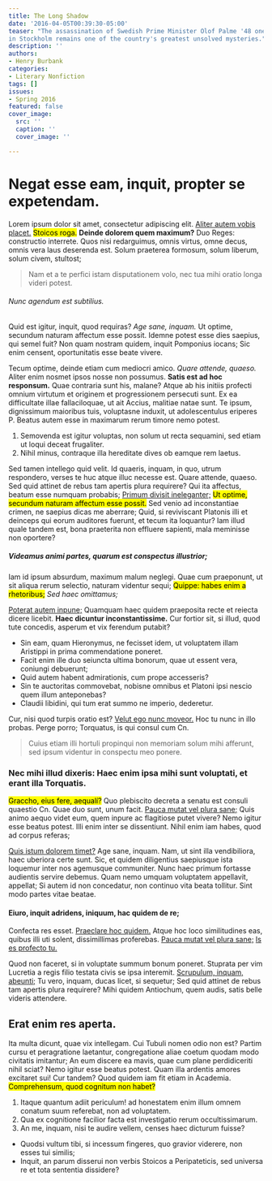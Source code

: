 ```yaml
---
title: The Long Shadow
date: '2016-04-05T00:39:30-05:00'
teaser: "The assassination of Swedish Prime Minister Olof Palme '48 one snowy night
in Stockholm remains one of the country's greatest unsolved mysteries."
description: ''
authors:
- Henry Burbank
categories:
- Literary Nonfiction
tags: []
issues:
- Spring 2016
featured: false
cover_image:
  src: ''
  caption: ''
  cover_image: ''

---
```

<h1>Negat esse eam, inquit, propter se expetendam.</h1>

<p>Lorem ipsum dolor sit amet, consectetur adipiscing elit. <a href='http://loripsum.net/' target='_blank'>Aliter autem vobis placet.</a> <mark>Stoicos roga.</mark> <b>Deinde dolorem quem maximum?</b> Duo Reges: constructio interrete. Quos nisi redarguimus, omnis virtus, omne decus, omnis vera laus deserenda est. Solum praeterea formosum, solum liberum, solum civem, stultost; </p>

<blockquote cite='http://loripsum.net'>
	Nam et a te perfici istam disputationem volo, nec tua mihi oratio longa videri potest.
</blockquote>


<h6>Nunc agendum est subtilius.</h6>

<p>Quid est igitur, inquit, quod requiras? <i>Age sane, inquam.</i> Ut optime, secundum naturam affectum esse possit. Idemne potest esse dies saepius, qui semel fuit? Non quam nostram quidem, inquit Pomponius iocans; Sic enim censent, oportunitatis esse beate vivere. </p>

<p>Tecum optime, deinde etiam cum mediocri amico. <i>Quare attende, quaeso.</i> Aliter enim nosmet ipsos nosse non possumus. <b>Satis est ad hoc responsum.</b> Quae contraria sunt his, malane? Atque ab his initiis profecti omnium virtutum et originem et progressionem persecuti sunt. Ex ea difficultate illae fallaciloquae, ut ait Accius, malitiae natae sunt. Te ipsum, dignissimum maioribus tuis, voluptasne induxit, ut adolescentulus eriperes P. Beatus autem esse in maximarum rerum timore nemo potest. </p>

<ol>
	<li>Semovenda est igitur voluptas, non solum ut recta sequamini, sed etiam ut loqui deceat frugaliter.</li>
	<li>Nihil minus, contraque illa hereditate dives ob eamque rem laetus.</li>
</ol>


<p>Sed tamen intellego quid velit. Id quaeris, inquam, in quo, utrum respondero, verses te huc atque illuc necesse est. Quare attende, quaeso. Sed quid attinet de rebus tam apertis plura requirere? Qui ita affectus, beatum esse numquam probabis; <a href='http://loripsum.net/' target='_blank'>Primum divisit ineleganter;</a> <mark>Ut optime, secundum naturam affectum esse possit.</mark> Sed venio ad inconstantiae crimen, ne saepius dicas me aberrare; Quid, si reviviscant Platonis illi et deinceps qui eorum auditores fuerunt, et tecum ita loquantur? Iam illud quale tandem est, bona praeterita non effluere sapienti, mala meminisse non oportere? </p>

<h5>Videamus animi partes, quarum est conspectus illustrior;</h5>

<p>Iam id ipsum absurdum, maximum malum neglegi. Quae cum praeponunt, ut sit aliqua rerum selectio, naturam videntur sequi; <mark>Quippe: habes enim a rhetoribus;</mark> <i>Sed haec omittamus;</i> </p>

<p><a href='http://loripsum.net/' target='_blank'>Poterat autem inpune;</a> Quamquam haec quidem praeposita recte et reiecta dicere licebit. <b>Haec dicuntur inconstantissime.</b> Cur fortior sit, si illud, quod tute concedis, asperum et vix ferendum putabit? </p>

<ul>
	<li>Sin eam, quam Hieronymus, ne fecisset idem, ut voluptatem illam Aristippi in prima commendatione poneret.</li>
	<li>Facit enim ille duo seiuncta ultima bonorum, quae ut essent vera, coniungi debuerunt;</li>
	<li>Quid autem habent admirationis, cum prope accesseris?</li>
	<li>Sin te auctoritas commovebat, nobisne omnibus et Platoni ipsi nescio quem illum anteponebas?</li>
	<li>Claudii libidini, qui tum erat summo ne imperio, dederetur.</li>
</ul>


<p>Cur, nisi quod turpis oratio est? <a href='http://loripsum.net/' target='_blank'>Velut ego nunc moveor.</a> Hoc tu nunc in illo probas. Perge porro; Torquatus, is qui consul cum Cn. </p>

<blockquote cite='http://loripsum.net'>
	Cuius etiam illi hortuli propinqui non memoriam solum mihi afferunt, sed ipsum videntur in conspectu meo ponere.
</blockquote>


<h3>Nec mihi illud dixeris: Haec enim ipsa mihi sunt voluptati, et erant illa Torquatis.</h3>

<p><mark>Graccho, eius fere, aequalí?</mark> Quo plebiscito decreta a senatu est consuli quaestio Cn. Quae duo sunt, unum facit. <a href='http://loripsum.net/' target='_blank'>Pauca mutat vel plura sane;</a> Quis animo aequo videt eum, quem inpure ac flagitiose putet vivere? Nemo igitur esse beatus potest. Illi enim inter se dissentiunt. Nihil enim iam habes, quod ad corpus referas; </p>

<p><a href='http://loripsum.net/' target='_blank'>Quis istum dolorem timet?</a> Age sane, inquam. Nam, ut sint illa vendibiliora, haec uberiora certe sunt. Sic, et quidem diligentius saepiusque ista loquemur inter nos agemusque communiter. Nunc haec primum fortasse audientis servire debemus. Quam nemo umquam voluptatem appellavit, appellat; Si autem id non concedatur, non continuo vita beata tollitur. Sint modo partes vitae beatae. </p>

<h4>Eiuro, inquit adridens, iniquum, hac quidem de re;</h4>

<p>Confecta res esset. <a href='http://loripsum.net/' target='_blank'>Praeclare hoc quidem.</a> Atque hoc loco similitudines eas, quibus illi uti solent, dissimillimas proferebas. <a href='http://loripsum.net/' target='_blank'>Pauca mutat vel plura sane;</a> <a href='http://loripsum.net/' target='_blank'>Is es profecto tu.</a> </p>

<p>Quod non faceret, si in voluptate summum bonum poneret. Stuprata per vim Lucretia a regis filio testata civis se ipsa interemit. <a href='http://loripsum.net/' target='_blank'>Scrupulum, inquam, abeunti;</a> Tu vero, inquam, ducas licet, si sequetur; Sed quid attinet de rebus tam apertis plura requirere? Mihi quidem Antiochum, quem audis, satis belle videris attendere. </p>

<h2>Erat enim res aperta.</h2>

<p>Ita multa dicunt, quae vix intellegam. Cui Tubuli nomen odio non est? Partim cursu et peragratione laetantur, congregatione aliae coetum quodam modo civitatis imitantur; An eum discere ea mavis, quae cum plane perdidiceriti nihil sciat? Nemo igitur esse beatus potest. Quam illa ardentis amores excitaret sui! Cur tandem? Quod quidem iam fit etiam in Academia. <mark>Comprehensum, quod cognitum non habet?</mark> </p>

<ol>
	<li>Itaque quantum adiit periculum! ad honestatem enim illum omnem conatum suum referebat, non ad voluptatem.</li>
	<li>Qua ex cognitione facilior facta est investigatio rerum occultissimarum.</li>
	<li>An me, inquam, nisi te audire vellem, censes haec dicturum fuisse?</li>
</ol>


<ul>
	<li>Quodsi vultum tibi, si incessum fingeres, quo gravior viderere, non esses tui similis;</li>
	<li>Inquit, an parum disserui non verbis Stoicos a Peripateticis, sed universa re et tota sententia dissidere?</li>
</ul>
